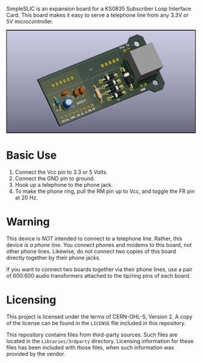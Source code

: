 SimpleSLIC is an expansion board for a KS0835 Subscriber Loop Interface Card.
This board makes it easy to serve a telephone line from any 3.3V or 5V
microcontroller.

![](/.readme/SimpleSLIC.jpg)

# Basic Use

1. Connect the Vcc pin to 3.3 or 5 Volts.
2. Connect the GND pin to ground.
3. Hook up a telephone to the phone jack.
4. To make the phone ring, pull the RM pin up to Vcc, and toggle the FR pin at
   20 Hz.

# Warning

This device is *NOT* intended to connect to a telephone line. Rather, this
device *is a phone line.* You connect phones and modems to this board, not other
phone lines. Likewise, do not connect two copies of this board directly together
by their phone jacks.

If you want to connect two boards together via their phone lines, use a pair of
600:600 audio transformers attached to the tip/ring pins of each board.

# Licensing

This project is licensed under the terms of CERN-OHL-S, Version 2. A copy of the
license can be found in the `LICENSE` file included in this repository.

This repository contains files from third-party sources. Such files are located
in the `Libraries/3rdparty` directory. Licensing information for these files has
been included with those files, when such information was provided by the
vendor.
